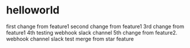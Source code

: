 # helloworld
first change from feature1
second change from feature1
3rd change from feature1
4th testing webhook slack channel
5th change from feature2.  webhook channel slack
test merge from star feature
